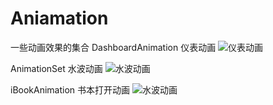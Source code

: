 # Aniamation
一些动画效果的集合
DashboardAnimation 仪表动画
![仪表动画](https://github.com/pandaXiong01/Aniamation/blob/master/Picture/yibiao.gif)

 AnimationSet   水波动画
![水波动画](https://github.com/pandaXiong01/Aniamation/blob/master/Picture/shuibo.gif)

iBookAnimation  书本打开动画
![水波动画](https://github.com/pandaXiong01/Aniamation/blob/master/Picture/ibook.gif)
